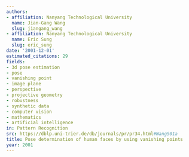 ```yaml
---
authors:
- affiliation: Nanyang Technological University
  name: Jian-Gang Wang
  slug: jiangang_wang
- affiliation: Nanyang Technological University
  name: Eric Sung
  slug: eric_sung
date: '2001-12-01'
estimated_citations: 29
fields:
- 3d pose estimation
- pose
- vanishing point
- image plane
- perspective
- projective geometry
- robustness
- synthetic data
- computer vision
- mathematics
- artificial intelligence
in: Pattern Recognition
src: https://dblp.uni-trier.de/db/journals/pr/pr34.html#WangS01a
title: Pose determination of human faces by using vanishing points
year: 2001
---
```

